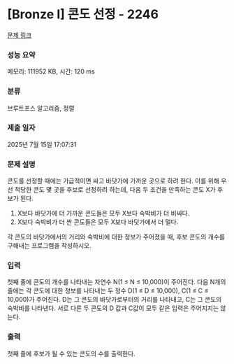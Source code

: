 # [Bronze I] 콘도 선정 - 2246 

[문제 링크](https://www.acmicpc.net/problem/2246) 

### 성능 요약

메모리: 111952 KB, 시간: 120 ms

### 분류

브루트포스 알고리즘, 정렬

### 제출 일자

2025년 7월 15일 17:07:31

### 문제 설명

<p>콘도를 선정할 때에는 가급적이면 싸고 바닷가에 가까운 곳으로 하려 한다. 이를 위해 우선 적당한 콘도 몇 곳을 후보로 선정하려 하는데, 다음 두 조건을 만족하는 콘도 X가 후보가 된다.</p>

<ol>
	<li>X보다 바닷가에 더 가까운 콘도들은 모두 X보다 숙박비가 더 비싸다.</li>
	<li>X보다 숙박비가 더 싼 콘도들은 모두 X보다 바닷가에서 더 멀다.</li>
</ol>

<p>각 콘도의 바닷가에서의 거리와 숙박비에 대한 정보가 주어졌을 때, 후보 콘도의 개수를 구해내는 프로그램을 작성하시오.</p>

### 입력 

 <p>첫째 줄에 콘도의 개수를 나타내는 자연수 N(1 ≤ N ≤ 10,000)이 주어진다. 다음 N개의 줄에는 각 콘도에 대한 정보를 나타내는 두 정수 D(1 ≤ D ≤ 10,000), C(1 ≤ C ≤ 10,000)가 주어진다. D는 그 콘도의 바닷가로부터의 거리를 나타내고, C는 그 콘도의 숙박비를 나타낸다. 서로 다른 두 콘도의 D 값과 C값이 모두 같은 입력은 주어지지는 않는다.</p>

### 출력 

 <p>첫째 줄에 후보가 될 수 있는 콘도의 수를 출력한다.</p>


